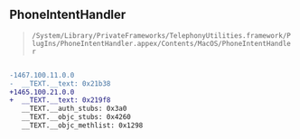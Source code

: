 ## PhoneIntentHandler

> `/System/Library/PrivateFrameworks/TelephonyUtilities.framework/PlugIns/PhoneIntentHandler.appex/Contents/MacOS/PhoneIntentHandler`

```diff

-1467.100.11.0.0
-  __TEXT.__text: 0x21b38
+1465.100.21.0.0
+  __TEXT.__text: 0x219f8
   __TEXT.__auth_stubs: 0x3a0
   __TEXT.__objc_stubs: 0x4260
   __TEXT.__objc_methlist: 0x1298

```
